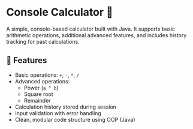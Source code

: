 # Console Calculator 🧮

A simple, console-based calculator built with Java. It supports basic arithmetic operations, additional advanced features, and includes history tracking for past calculations.

## 📌 Features

- Basic operations: `+`, `-`, `*`, `/`
- Advanced operations: 
  - Power (`a ^ b`)
  - Square root
  - Remainder
- Calculation history stored during session
- Input validation with error handling
- Clean, modular code structure using OOP (Java)
